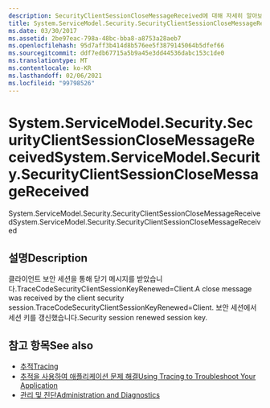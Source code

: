 ```yaml
---
description: SecurityClientSessionCloseMessageReceived에 대해 자세히 알아보세요.
title: System.ServiceModel.Security.SecurityClientSessionCloseMessageReceived
ms.date: 03/30/2017
ms.assetid: 2be97eac-798a-48bc-bba8-a8753a28aeb7
ms.openlocfilehash: 95d7aff3b414d8b576ee5f3879145064b5dfef66
ms.sourcegitcommit: ddf7edb67715a5b9a45e3dd44536dabc153c1de0
ms.translationtype: MT
ms.contentlocale: ko-KR
ms.lasthandoff: 02/06/2021
ms.locfileid: "99798526"
---
```

# <a name="systemservicemodelsecuritysecurityclientsessionclosemessagereceived"></a><span data-ttu-id="40418-103">System.ServiceModel.Security.SecurityClientSessionCloseMessageReceived</span><span class="sxs-lookup"><span data-stu-id="40418-103">System.ServiceModel.Security.SecurityClientSessionCloseMessageReceived</span></span>

<span data-ttu-id="40418-104">System.ServiceModel.Security.SecurityClientSessionCloseMessageReceived</span><span class="sxs-lookup"><span data-stu-id="40418-104">System.ServiceModel.Security.SecurityClientSessionCloseMessageReceived</span></span>  
  
## <a name="description"></a><span data-ttu-id="40418-105">설명</span><span class="sxs-lookup"><span data-stu-id="40418-105">Description</span></span>  

 <span data-ttu-id="40418-106">클라이언트 보안 세션을 통해 닫기 메시지를 받았습니다.TraceCodeSecurityClientSessionKeyRenewed=Client.</span><span class="sxs-lookup"><span data-stu-id="40418-106">A close message was received by the client security session.TraceCodeSecurityClientSessionKeyRenewed=Client.</span></span> <span data-ttu-id="40418-107">보안 세션에서 세션 키를 갱신했습니다.</span><span class="sxs-lookup"><span data-stu-id="40418-107">Security session renewed session key.</span></span>  
  
## <a name="see-also"></a><span data-ttu-id="40418-108">참고 항목</span><span class="sxs-lookup"><span data-stu-id="40418-108">See also</span></span>

- [<span data-ttu-id="40418-109">추적</span><span class="sxs-lookup"><span data-stu-id="40418-109">Tracing</span></span>](index.md)
- [<span data-ttu-id="40418-110">추적을 사용하여 애플리케이션 문제 해결</span><span class="sxs-lookup"><span data-stu-id="40418-110">Using Tracing to Troubleshoot Your Application</span></span>](using-tracing-to-troubleshoot-your-application.md)
- [<span data-ttu-id="40418-111">관리 및 진단</span><span class="sxs-lookup"><span data-stu-id="40418-111">Administration and Diagnostics</span></span>](../index.md)
